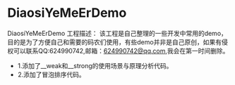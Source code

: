 # DiaosiYeMeErDemo
DiaosiYeMeErDemo
工程描述：
该工程是自己整理的一些开发中常用的demo，目的是为了方便自己和需要的码农们使用，有些demo并非是自己原创，如果有侵权可以联系QQ:624990742,邮箱：624990742@qq.com,我会在第一时间删除。
- 1.添加了__weak和__strong的使用场景与原理分析代码。
- 2.添加了冒泡排序代码。
